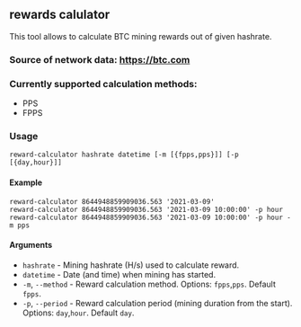 ## rewards calulator

This tool allows to calculate BTC mining rewards out of given hashrate.

### Source of network data: https://btc.com

### Currently supported calculation methods:
- PPS
- FPPS

### Usage

```
reward-calculator hashrate datetime [-m [{fpps,pps}]] [-p [{day,hour}]]
```

#### Example

```
reward-calculator 8644948859909036.563 '2021-03-09'
reward-calculator 8644948859909036.563 '2021-03-09 10:00:00' -p hour
reward-calculator 8644948859909036.563 '2021-03-09 10:00:00' -p hour -m pps
```

#### Arguments

- `hashrate` - Mining hashrate (H/s) used to calculate reward.
- `datetime` - Date (and time) when mining has started.
- `-m`, `--method` - Reward calculation method. Options: `fpps`,`pps`. Default `fpps`.
- `-p`, `--period` - Reward calculation period (mining duration from the start). Options: `day`,`hour`. Default `day`.
